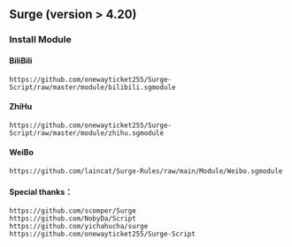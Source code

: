 ## Surge (version > 4.20)

### Install Module

#### BiliBili
```
https://github.com/onewayticket255/Surge-Script/raw/master/module/bilibili.sgmodule
```
#### ZhiHu
```
https://github.com/onewayticket255/Surge-Script/raw/master/module/zhihu.sgmodule
```
#### WeiBo
```
https://github.com/laincat/Surge-Rules/raw/main/Module/Weibo.sgmodule
```

#### Special thanks：

```
https://github.com/scomper/Surge
https://github.com/NobyDa/Script
https://github.com/yichahucha/surge
https://github.com/onewayticket255/Surge-Script
```
